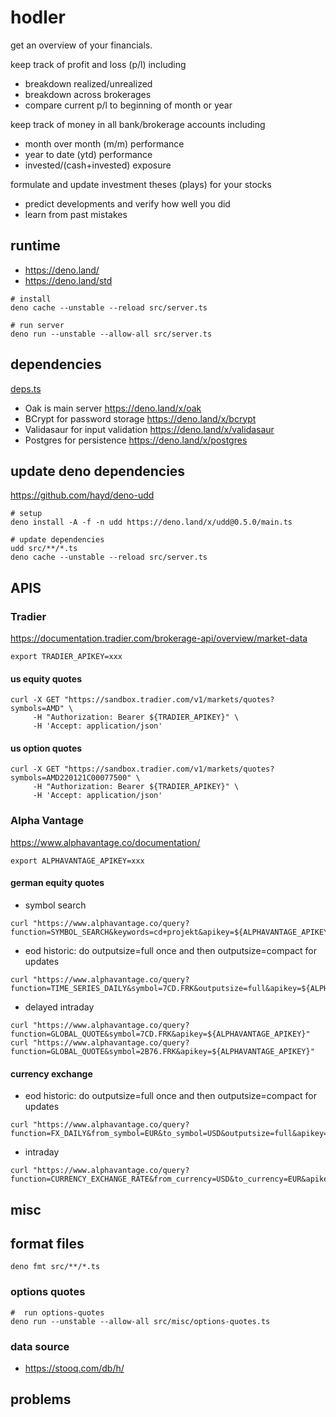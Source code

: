 # hodler

get an overview of your financials. 

keep track of profit and loss (p/l) including
- breakdown realized/unrealized
- breakdown across brokerages
- compare current p/l to beginning of month or year

keep track of money in all bank/brokerage accounts including
- month over month (m/m) performance
- year to date (ytd) performance
- invested/(cash+invested) exposure 

formulate and update investment theses (plays) for your stocks
- predict developments and verify how well you did
- learn from past mistakes
  

## runtime

- https://deno.land/
- https://deno.land/std

```
# install
deno cache --unstable --reload src/server.ts

# run server
deno run --unstable --allow-all src/server.ts
```

## dependencies

[deps.ts](src/deps.ts)
- Oak is main server https://deno.land/x/oak
- BCrypt for password storage https://deno.land/x/bcrypt
- Validasaur for input validation https://deno.land/x/validasaur
- Postgres for persistence https://deno.land/x/postgres

## update deno dependencies
https://github.com/hayd/deno-udd
```
# setup
deno install -A -f -n udd https://deno.land/x/udd@0.5.0/main.ts

# update dependencies
udd src/**/*.ts
deno cache --unstable --reload src/server.ts
```

## APIS
### Tradier
https://documentation.tradier.com/brokerage-api/overview/market-data
```
export TRADIER_APIKEY=xxx
```

#### us equity quotes
```
curl -X GET "https://sandbox.tradier.com/v1/markets/quotes?symbols=AMD" \
     -H "Authorization: Bearer ${TRADIER_APIKEY}" \
     -H 'Accept: application/json'
```

#### us option quotes
```
curl -X GET "https://sandbox.tradier.com/v1/markets/quotes?symbols=AMD220121C00077500" \
     -H "Authorization: Bearer ${TRADIER_APIKEY}" \
     -H 'Accept: application/json'
```

### Alpha Vantage
https://www.alphavantage.co/documentation/
```
export ALPHAVANTAGE_APIKEY=xxx
```

#### german equity quotes
- symbol search
```
curl "https://www.alphavantage.co/query?function=SYMBOL_SEARCH&keywords=cd+projekt&apikey=${ALPHAVANTAGE_APIKEY}"
```
- eod historic: do outputsize=full once and then outputsize=compact for updates
```
curl "https://www.alphavantage.co/query?function=TIME_SERIES_DAILY&symbol=7CD.FRK&outputsize=full&apikey=${ALPHAVANTAGE_APIKEY}"
```
- delayed intraday
```
curl "https://www.alphavantage.co/query?function=GLOBAL_QUOTE&symbol=7CD.FRK&apikey=${ALPHAVANTAGE_APIKEY}"
curl "https://www.alphavantage.co/query?function=GLOBAL_QUOTE&symbol=2B76.FRK&apikey=${ALPHAVANTAGE_APIKEY}"
```

#### currency exchange
- eod historic: do outputsize=full once and then outputsize=compact for updates
```
curl "https://www.alphavantage.co/query?function=FX_DAILY&from_symbol=EUR&to_symbol=USD&outputsize=full&apikey=${ALPHAVANTAGE_APIKEY}"
```
- intraday
```
curl "https://www.alphavantage.co/query?function=CURRENCY_EXCHANGE_RATE&from_currency=USD&to_currency=EUR&apikey=${ALPHAVANTAGE_APIKEY}"
```

## misc

## format files
```
deno fmt src/**/*.ts
```

### options quotes
```
#  run options-quotes
deno run --unstable --allow-all src/misc/options-quotes.ts
```

### data source

- https://stooq.com/db/h/

## problems
